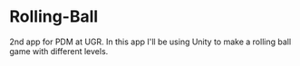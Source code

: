 # Rolling-Ball
2nd app for PDM at UGR. In this app I'll be using Unity to make a rolling ball game with different levels.
